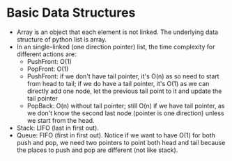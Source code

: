 # Basic Data Structures
* Array is an object that each element is not linked. The underlying data structure of python list is array.
* In an single-linked (one direction pointer) list, the time complexity for different actions are:
  * PushFront: O(1)
  * PopFront: O(1)
  * PushFront: if we don't have tail pointer, it's O(n) as so need to start from head to tail; if we do have a tail pointer, it's O(1) as we can directly add one node, let the previous tail point to it and update the tail pointer
  * PopBack: O(n) without tail pointer; still O(n) if we have tail pointer, as we don't know the second last node (pointer is one direction) unless we start from the head.
* Stack: LIFO (last in first out).
* Queue: FIFO (first in first out). Notice if we want to have O(1) for both push and pop, we need two pointers to point both head and tail because the places to push and pop are different (not like stack).
